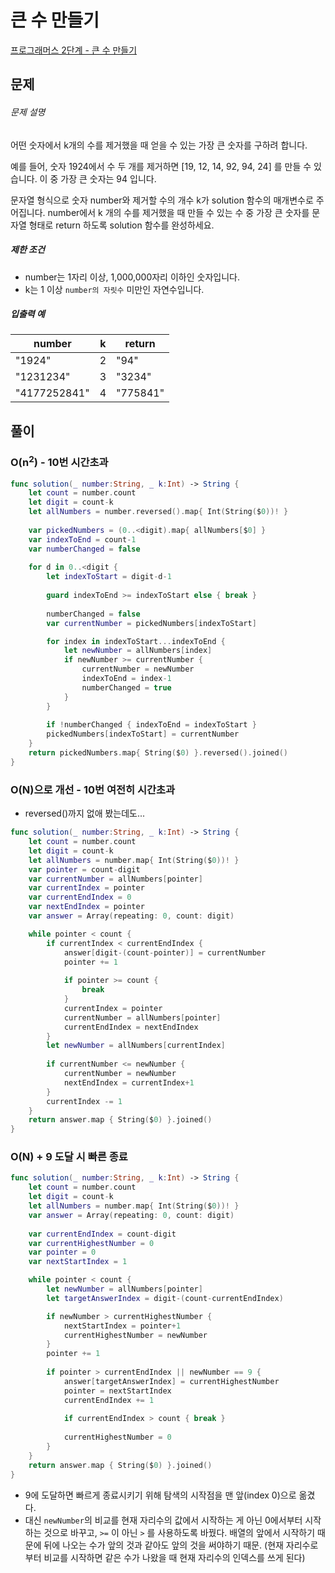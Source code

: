 # 큰 수 만들기

[프로그래머스 2단계 - 큰 수 만들기](https://programmers.co.kr/learn/courses/30/lessons/42883?language=swift)



## 문제

###### 문제 설명

어떤 숫자에서 k개의 수를 제거했을 때 얻을 수 있는 가장 큰 숫자를 구하려 합니다.

예를 들어, 숫자 1924에서 수 두 개를 제거하면 [19, 12, 14, 92, 94, 24] 를 만들 수 있습니다. 이 중 가장 큰 숫자는 94 입니다.

문자열 형식으로 숫자 number와 제거할 수의 개수 k가 solution 함수의 매개변수로 주어집니다. number에서 k 개의 수를 제거했을 때 만들 수 있는 수 중 가장 큰 숫자를 문자열 형태로 return 하도록 solution 함수를 완성하세요.

##### 제한 조건

- number는 1자리 이상, 1,000,000자리 이하인 숫자입니다.
- k는 1 이상 `number의 자릿수` 미만인 자연수입니다.

##### 입출력 예

| number       | k    | return   |
| ------------ | ---- | -------- |
| "1924"       | 2    | "94"     |
| "1231234"    | 3    | "3234"   |
| "4177252841" | 4    | "775841" |





## 풀이

### O(n<sup>2</sup>) - 10번 시간초과

```swift
func solution(_ number:String, _ k:Int) -> String {
    let count = number.count
    let digit = count-k
    let allNumbers = number.reversed().map{ Int(String($0))! }
    
    var pickedNumbers = (0..<digit).map{ allNumbers[$0] }
    var indexToEnd = count-1
    var numberChanged = false
    
    for d in 0..<digit {
        let indexToStart = digit-d-1
        
        guard indexToEnd >= indexToStart else { break }
        
        numberChanged = false
        var currentNumber = pickedNumbers[indexToStart]

        for index in indexToStart...indexToEnd {
            let newNumber = allNumbers[index]
            if newNumber >= currentNumber {
                currentNumber = newNumber
                indexToEnd = index-1
                numberChanged = true
            }
        }
        
        if !numberChanged { indexToEnd = indexToStart }
        pickedNumbers[indexToStart] = currentNumber
    }
    return pickedNumbers.map{ String($0) }.reversed().joined()
}
```



### O(N)으로 개선 - 10번 여전히 시간초과 

- reversed()까지 없애 봤는데도...

```swift
func solution(_ number:String, _ k:Int) -> String {
    let count = number.count
    let digit = count-k
    let allNumbers = number.map{ Int(String($0))! }
    var pointer = count-digit
    var currentNumber = allNumbers[pointer]
    var currentIndex = pointer
    var currentEndIndex = 0
    var nextEndIndex = pointer
    var answer = Array(repeating: 0, count: digit)

    while pointer < count {
        if currentIndex < currentEndIndex {
            answer[digit-(count-pointer)] = currentNumber
            pointer += 1
            
            if pointer >= count {
                break
            }
            currentIndex = pointer
            currentNumber = allNumbers[pointer]
            currentEndIndex = nextEndIndex
        }
        let newNumber = allNumbers[currentIndex]
        
        if currentNumber <= newNumber {
            currentNumber = newNumber
            nextEndIndex = currentIndex+1
        }
        currentIndex -= 1
    }
    return answer.map { String($0) }.joined()
}
```



### O(N) + 9 도달 시 빠른 종료

```swift
func solution(_ number:String, _ k:Int) -> String {
    let count = number.count
    let digit = count-k
    let allNumbers = number.map{ Int(String($0))! }
    var answer = Array(repeating: 0, count: digit)
    
    var currentEndIndex = count-digit
    var currentHighestNumber = 0
    var pointer = 0
    var nextStartIndex = 1

    while pointer < count {
        let newNumber = allNumbers[pointer]
        let targetAnswerIndex = digit-(count-currentEndIndex)

        if newNumber > currentHighestNumber {
            nextStartIndex = pointer+1
            currentHighestNumber = newNumber
        }
        pointer += 1
        
        if pointer > currentEndIndex || newNumber == 9 {
            answer[targetAnswerIndex] = currentHighestNumber
            pointer = nextStartIndex
            currentEndIndex += 1
            
            if currentEndIndex > count { break }
            
            currentHighestNumber = 0
        }
    }
    return answer.map { String($0) }.joined()
}
```

- 9에 도달하면 빠르게 종료시키기 위해 탐색의 시작점을 맨 앞(index 0)으로 옮겼다.
- 대신 `newNumber`의 비교를 현재 자리수의 값에서 시작하는 게 아닌 0에서부터 시작하는 것으로 바꾸고,  `>=` 이 아닌 `>` 를 사용하도록 바꿨다. 배열의 앞에서 시작하기 때문에 뒤에 나오는 수가 앞의 것과 같아도 앞의 것을 써야하기 때문. (현재 자리수로부터 비교를 시작하면 같은 수가 나왔을 때 현재 자리수의 인덱스를 쓰게 된다)
